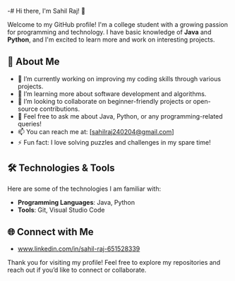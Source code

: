 -# Hi there, I'm Sahil Raj! 👋

Welcome to my GitHub profile! I'm a college student with a growing passion for programming and technology. I have basic knowledge of **Java** and **Python**, and I'm excited to learn more and work on interesting projects.

## 🚀 About Me

- 🔭 I’m currently working on improving my coding skills through various projects.
- 🌱 I’m learning more about software development and algorithms.
- 👯 I’m looking to collaborate on beginner-friendly projects or open-source contributions.
- 💬 Feel free to ask me about Java, Python, or any programming-related queries!
- 📫 You can reach me at: [sahilraj240204@gmail.com]
- ⚡ Fun fact: I love solving puzzles and challenges in my spare time!

## 🛠️ Technologies & Tools

Here are some of the technologies I am familiar with:

- **Programming Languages**: Java, Python
- **Tools**: Git, Visual Studio Code



## 🌐 Connect with Me

- www.linkedin.com/in/sahil-raj-651528339




Thank you for visiting my profile! Feel free to explore my repositories and reach out if you’d like to connect or collaborate.

<!---
Sahilraj2325/Sahilraj2325 is a ✨ special ✨ repository because its `README.md` (this file) appears on your GitHub profile.
You can click the Preview link to take a look at your changes.
--->
